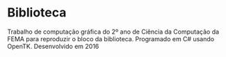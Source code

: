 # Biblioteca
Trabalho de computação gráfica do 2º ano de Ciência da Computação da FEMA para reproduzir o bloco da biblioteca.
Programado em C# usando OpenTK.
Desenvolvido em 2016
